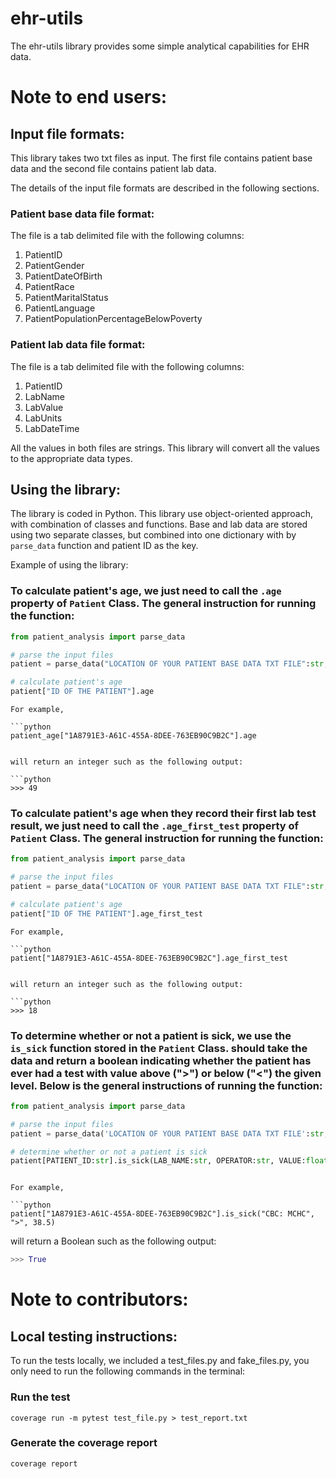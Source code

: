 # ehr-utils

The ehr-utils library provides some simple analytical capabilities for EHR data.

# Note to end users:

## Input file formats:
This library takes two txt files as input. The first file contains patient base data and the second file contains patient lab data.

The details of the input file formats are described in the following sections.

### Patient base data file format:
The file is a tab delimited file with the following columns:
1. PatientID
2. PatientGender
3. PatientDateOfBirth
4. PatientRace
5. PatientMaritalStatus
6. PatientLanguage
7. PatientPopulationPercentageBelowPoverty

### Patient lab data file format:
The file is a tab delimited file with the following columns:
1. PatientID
2. LabName
3. LabValue
4. LabUnits
5. LabDateTime

All the values in both files are strings. This library will convert all the values to the appropriate data types.

## Using the library:
The library is coded in Python. This library use object-oriented approach, with combination of classes and functions. Base and lab data are stored using two separate classes, but combined into one dictionary with by `parse_data` function and patient ID as the key.

Example of using the library:

### To calculate patient's age, we just need to call the `.age` property of `Patient` Class. The general instruction for running the function:

```python
from patient_analysis import parse_data

# parse the input files
patient = parse_data("LOCATION OF YOUR PATIENT BASE DATA TXT FILE":str, "LOCATION OF YOUR PATIENT LAB DATA TXT FILE":str)

# calculate patient's age
patient["ID OF THE PATIENT"].age
```
```
For example, 

```python
patient_age["1A8791E3-A61C-455A-8DEE-763EB90C9B2C"].age
```
```

will return an integer such as the following output:

```python
>>> 49
```

### To calculate patient's age when they record their first lab test result, we just need to call the `.age_first_test` property of `Patient` Class. The general instruction for running the function:

```python
from patient_analysis import parse_data

# parse the input files
patient = parse_data("LOCATION OF YOUR PATIENT BASE DATA TXT FILE":str, "LOCATION OF YOUR PATIENT LAB DATA TXT FILE":str)

# calculate patient's age
patient["ID OF THE PATIENT"].age_first_test
```
```
For example, 

```python
patient["1A8791E3-A61C-455A-8DEE-763EB90C9B2C"].age_first_test
```
```

will return an integer such as the following output:

```python
>>> 18
```


### To determine whether or not a patient is sick, we use the `is_sick` function stored in the `Patient` Class. should take the data and return a boolean indicating whether the patient has ever had a test with value above (">") or below ("<") the given level. Below is the general instructions of running the function:

```python
from patient_analysis import parse_data

# parse the input files
patient = parse_data('LOCATION OF YOUR PATIENT BASE DATA TXT FILE':str, 'LOCATION OF YOUR PATIENT LAB DATA TXT FILE':str)

# determine whether or not a patient is sick
patient[PATIENT_ID:str].is_sick(LAB_NAME:str, OPERATOR:str, VALUE:float)
```

```

For example, 

```python
patient["1A8791E3-A61C-455A-8DEE-763EB90C9B2C"].is_sick("CBC: MCHC", ">", 38.5)
```

will return a Boolean such as the following output:

```python
>>> True
```

# Note to contributors:

## Local testing instructions:
To run the tests locally, we included a test_files.py and fake_files.py, you only need to run the following commands in the terminal:

### Run the test
```
coverage run -m pytest test_file.py > test_report.txt
```

### Generate the coverage report
```
coverage report
```